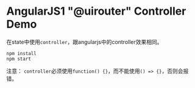 AngularJS1 "@uirouter" Controller Demo
=======================================

在state中使用`controller`，跟angularjs中的controller效果相同。

```
npm install
npm start
```

注意：
`controller`必须使用`function() {}`，而不能使用`() => {}`，否则会报错。
